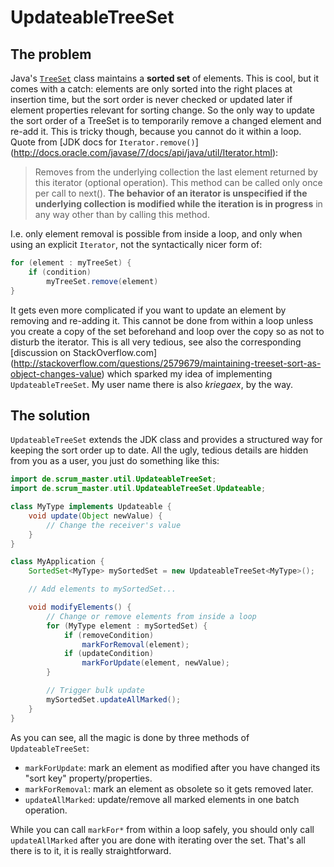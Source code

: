 UpdateableTreeSet
=================

The problem
-----------

Java's [`TreeSet`](http://docs.oracle.com/javase/7/docs/api/java/util/TreeSet.html) class maintains a __sorted set__
of elements. This is cool, but it comes with a catch: elements are only sorted into the right places at insertion time,
but the sort order is never checked or updated later if element properties relevant for sorting change. So the only way
to update the sort order of a TreeSet is to temporarily remove a changed element and re-add it. This is tricky though,
because you cannot do it within a loop. Quote from [JDK docs for `Iterator.remove()`]
(http://docs.oracle.com/javase/7/docs/api/java/util/Iterator.html):

> Removes from the underlying collection the last element returned by this iterator (optional operation).
> This method can be called only once per call to next().
> __The behavior of an iterator is unspecified if the underlying collection is modified while the iteration is
> in progress__ in any way other than by calling this method.

I.e. only element removal is possible from inside a loop, and only when using an explicit `Iterator`, not the
syntactically nicer form of:

```java
for (element : myTreeSet) {
    if (condition)
        myTreeSet.remove(element)
}
``` 

It gets even more complicated if you want to update an element by removing and re-adding it. This cannot be done from
within a loop unless you create a copy of the set beforehand and loop over the copy so as not to disturb the iterator.
This is all very tedious, see also the corresponding [discussion on StackOverflow.com]
(http://stackoverflow.com/questions/2579679/maintaining-treeset-sort-as-object-changes-value) which sparked my idea of
implementing `UpdateableTreeSet`. My user name there is also *kriegaex*, by the way.

The solution
------------

`UpdateableTreeSet` extends the JDK class and provides a structured way for keeping the sort order up to date. All the
ugly, tedious details are hidden from you as a user, you just do something like this:

```java
import de.scrum_master.util.UpdateableTreeSet;
import de.scrum_master.util.UpdateableTreeSet.Updateable;

class MyType implements Updateable {
    void update(Object newValue) {
        // Change the receiver's value
    }
}

class MyApplication {
    SortedSet<MyType> mySortedSet = new UpdateableTreeSet<MyType>();

    // Add elements to mySortedSet...

    void modifyElements() {
        // Change or remove elements from inside a loop
        for (MyType element : mySortedSet) {
            if (removeCondition)
                markForRemoval(element);
            if (updateCondition)
                markForUpdate(element, newValue);
        }

        // Trigger bulk update
        mySortedSet.updateAllMarked();
    }
}
``` 

As you can see, all the magic is done by three methods of `UpdateableTreeSet`:
  * `markForUpdate`: mark an element as modified after you have changed its "sort key" property/properties.  
  * `markForRemoval`: mark an element as obsolete so it gets removed later.
  * `updateAllMarked`: update/remove all marked elements in one batch operation.

While you can call `markFor*` from within a loop safely, you should only call `updateAllMarked` after you are done with
iterating over the set. That's all there is to it, it is really straightforward.
